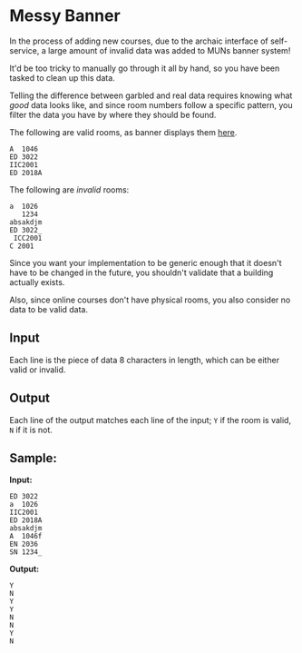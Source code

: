 # Messy Banner

In the process of adding new courses, due to the archaic interface of self-service, a large amount of invalid data was added to MUNs banner system!

It'd be too tricky to manually go through it all by hand, so you have been tasked to clean up this data.

Telling the difference between garbled and real data requires knowing what _good_ data looks like, and since room numbers follow a specific pattern, you filter the data you have by where they should be found.

The following are valid rooms, as banner displays them [here](https://www5.mun.ca/admit/hwswsltb.P_CourseSearch?p_term=201902&p_levl=01*04).

```
A  1046
ED 3022
IIC2001
ED 2018A
```

The following are _invalid_ rooms:

```
a  1026
   1234
absakdjm
ED 3022_
 ICC2001
C 2001
```

Since you want your implementation to be generic enough that it doesn't have to be changed in the future, you shouldn't validate that a building actually exists.

Also, since online courses don't have physical rooms, you also consider no data to be valid data.

## Input

Each line is the piece of data 8 characters in length, which can be either valid or invalid.

## Output

Each line of the output matches each line of the input; `Y` if the room is valid, `N` if it is not.

## Sample:

**Input:**

```
ED 3022
a  1026
IIC2001
ED 2018A
absakdjm
A  1046f
EN 2036
SN 1234_
```

**Output:**

```
Y
N
Y
Y
N
N
Y
N
```

